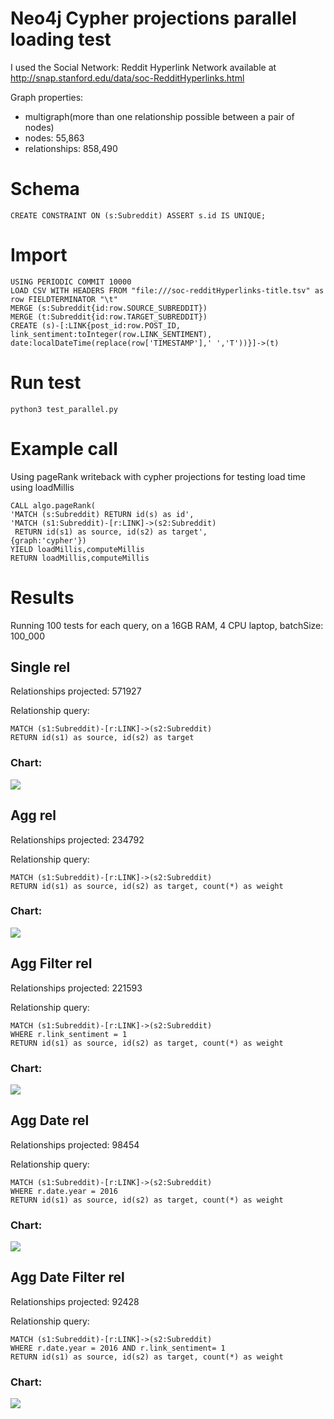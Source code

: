# Neo4j Cypher projections parallel loading test

I used the Social Network: Reddit Hyperlink Network available at http://snap.stanford.edu/data/soc-RedditHyperlinks.html

Graph properties:

   - multigraph(more than one relationship possible between a pair of nodes)
   - nodes: 55,863
   - relationships: 858,490

# Schema

```
CREATE CONSTRAINT ON (s:Subreddit) ASSERT s.id IS UNIQUE;
```

# Import
```
USING PERIODIC COMMIT 10000
LOAD CSV WITH HEADERS FROM "file:///soc-redditHyperlinks-title.tsv" as row FIELDTERMINATOR "\t"
MERGE (s:Subreddit{id:row.SOURCE_SUBREDDIT})
MERGE (t:Subreddit{id:row.TARGET_SUBREDDIT})
CREATE (s)-[:LINK{post_id:row.POST_ID,
link_sentiment:toInteger(row.LINK_SENTIMENT),
date:localDateTime(replace(row['TIMESTAMP'],' ','T'))}]->(t)
```
# Run test
```
python3 test_parallel.py

```

# Example call

Using pageRank writeback with cypher projections for testing load time using loadMillis

```
CALL algo.pageRank(
'MATCH (s:Subreddit) RETURN id(s) as id',
'MATCH (s1:Subreddit)-[r:LINK]->(s2:Subreddit)
 RETURN id(s1) as source, id(s2) as target',
{graph:'cypher'})
YIELD loadMillis,computeMillis
RETURN loadMillis,computeMillis
```
# Results

Running 100 tests for each query, on a 16GB RAM, 4 CPU laptop, batchSize: 100_000

## Single rel

Relationships projected: 571927

Relationship query:

```
MATCH (s1:Subreddit)-[r:LINK]->(s2:Subreddit)
RETURN id(s1) as source, id(s2) as target
```

### Chart:

![](img/single_rel_results.png)

## Agg rel

Relationships projected: 234792

Relationship query:

```
MATCH (s1:Subreddit)-[r:LINK]->(s2:Subreddit)
RETURN id(s1) as source, id(s2) as target, count(*) as weight
```

### Chart:

![](img/agg_rel_results.png)

## Agg Filter rel

Relationships projected: 221593

Relationship query:

```
MATCH (s1:Subreddit)-[r:LINK]->(s2:Subreddit)
WHERE r.link_sentiment = 1
RETURN id(s1) as source, id(s2) as target, count(*) as weight
```

### Chart:

![](img/agg_filter_rel_results.png)

## Agg Date rel

Relationships projected: 98454

Relationship query:

```
MATCH (s1:Subreddit)-[r:LINK]->(s2:Subreddit)
WHERE r.date.year = 2016
RETURN id(s1) as source, id(s2) as target, count(*) as weight
```

### Chart:

![](img/agg_date_rel_results.png)

## Agg Date Filter rel

Relationships projected: 92428

Relationship query:

```
MATCH (s1:Subreddit)-[r:LINK]->(s2:Subreddit)
WHERE r.date.year = 2016 AND r.link_sentiment= 1
RETURN id(s1) as source, id(s2) as target, count(*) as weight
```

### Chart:

![](img/agg_date_filter_rel_results.png)